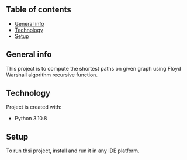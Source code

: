 ## Table of contents
* [General info](#general-info)
* [Technology](#technology)
* [Setup](#setup)

## General info
This project is to compute the shortest paths on given graph using Floyd Warshall algorithm recursive function.

## Technology
Project is created with:
* Python 3.10.8

## Setup
To run thsi project, install and run it in any IDE platform.



